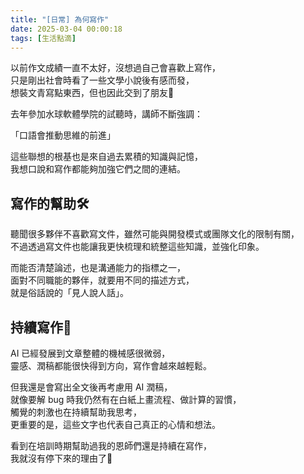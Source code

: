 ```yaml
---
title: "[日常] 為何寫作"
date: 2025-03-04 00:00:18
tags: [生活點滴]
---
```


以前作文成績一直不太好，沒想過自己會喜歡上寫作，  
只是剛出社會時看了一些文學小說後有感而發，  
想裝文青寫點東西，但也因此交到了朋友🤣

<!-- more -->
 
去年參加水球軟體學院的試聽時，講師不斷強調：  

「口語會推動思維的前進」  

這些聯想的根基也是來自過去累積的知識與記憶，  
我想口說和寫作都能夠加強它們之間的連結。  

## 寫作的幫助🛠️

聽聞很多夥伴不喜歡寫文件，雖然可能與開發模式或團隊文化的限制有關，  
不過透過寫文件也能讓我更快梳理和統整這些知識，並強化印象。  
 
而能否清楚論述，也是溝通能力的指標之一，  
面對不同職能的夥伴，就要用不同的描述方式，  
就是俗話說的「見人說人話」。  

## 持續寫作💪

AI 已經發展到文章整體的機械感很微弱，  
靈感、潤稿都能很快得到方向，寫作會越來越輕鬆。  

但我還是會寫出全文後再考慮用 AI 潤稿，  
就像要解 bug 時我仍然有在白紙上畫流程、做計算的習慣，  
觸覺的刺激也在持續幫助我思考，  
更重要的是，這些文字也代表自己真正的心情和想法。  

看到在培訓時期幫助過我的恩師們還是持續在寫作，  
我就沒有停下來的理由了🤣  